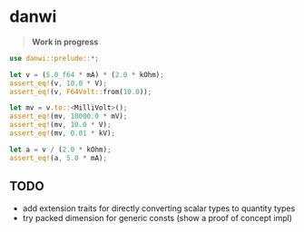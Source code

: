 # danwi

> **Work in progress**

```rust
use danwi::prelude::*;

let v = (5.0_f64 * mA) * (2.0 * kOhm);
assert_eq!(v, 10.0 * V);
assert_eq!(v, F64Volt::from(10.0));

let mv = v.to::<MilliVolt>();
assert_eq!(mv, 10000.0 * mV);
assert_eq!(mv, 10.0 * V);
assert_eq!(mv, 0.01 * kV);

let a = v / (2.0 * kOhm);
assert_eq!(a, 5.0 * mA);
```

## TODO

- add extension traits for directly converting scalar types to quantity types
- try packed dimension for generic consts (show a proof of concept impl)
